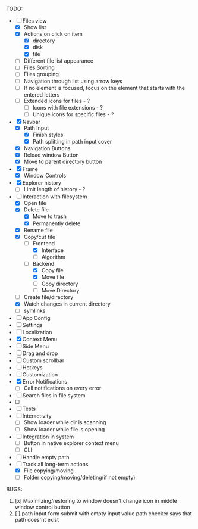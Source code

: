TODO:

-   [ ] Files view
    -   [x] Show list
    -   [x] Actions on click on item
        -   [x] directory
        -   [x] disk
        -   [x] file
    -   [ ] Different file list appearance
    -   [ ] Files Sorting
    -   [ ] Files grouping
    -   [ ] Navigation through list using arrow keys
    -   [ ] If no element is focused, focus on the element that starts with the entered letters
    -   [ ] Extended icons for files - ?
        -   [ ] Icons with file extensions - ?
        -   [ ] Unique icons for specific files - ?
-   [x] Navbar
    -   [x] Path Input
        -   [x] Finish styles
        -   [x] Path splitting in path input cover
    -   [x] Navigation Buttons
    -   [x] Reload window Button
    -   [x] Move to parent directory button
-   [x] Frame
    -   [x] Window Controls
-   [x] Explorer history
    -   [ ] Limit length of history - ?
-   [ ] Interaction with filesystem
    -   [x] Open file
    -   [x] Delete file
        -   [x] Move to trash
        -   [x] Permanently delete
    -   [x] Rename file
    -   [x] Copy/cut file
        -   [ ] Frontend
            -   [x] Interface
            -   [ ] Algorithm
        -   [ ] Backend
            -   [x] Copy file
            -   [x] Move file
            -   [ ] Copy directory
            -   [ ] Move Directory
    -   [ ] Create file/directory
    -   [x] Watch changes in current directory
    -   [ ] symlinks
-   [ ] App Config
-   [ ] Settings
-   [ ] Localization
-   [x] Context Menu
-   [ ] Side Menu
-   [ ] Drag and drop
-   [ ] Custom scrollbar
-   [ ] Hotkeys
-   [ ] Customization
-   [x] Error Notifications
    - [ ] Call notifications on every error
-   [ ] Search files in file system
-   [ ] 
-   [ ] Tests
-   [ ] Interactivity
    -   [ ] Show loader while dir is scanning
    -   [ ] Show loader while file is opening
-   [ ] Integration in system
    -   [ ] Button in native explorer context menu
    -   [ ] CLI
-   [ ] Handle empty path
-   [ ] Track all long-term actions
    -   [x] File copying/moving
    -   [ ] Folder copying/moving/deleting(if not empty)

BUGS:

1. [x] Maximizing/restoring to window doesn't change icon in middle window control button 
2. [ ] path input form submit with empty input value path checker says that path does'nt exist
